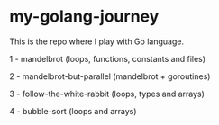 # my-golang-journey
This is the repo where I play with Go language.

1 - mandelbrot (loops, functions, constants and files)

2 - mandelbrot-but-parallel (mandelbrot + goroutines)

3 - follow-the-white-rabbit (loops, types and arrays)

4 - bubble-sort (loops and arrays)


